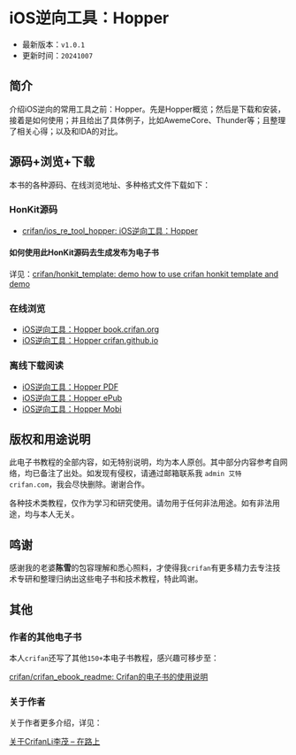 # iOS逆向工具：Hopper

* 最新版本：`v1.0.1`
* 更新时间：`20241007`

## 简介

介绍iOS逆向的常用工具之前：Hopper。先是Hopper概览；然后是下载和安装，接着是如何使用；并且给出了具体例子，比如AwemeCore、Thunder等；且整理了相关心得；以及和IDA的对比。

## 源码+浏览+下载

本书的各种源码、在线浏览地址、多种格式文件下载如下：

### HonKit源码

* [crifan/ios_re_tool_hopper: iOS逆向工具：Hopper](https://github.com/crifan/ios_re_tool_hopper)

#### 如何使用此HonKit源码去生成发布为电子书

详见：[crifan/honkit_template: demo how to use crifan honkit template and demo](https://github.com/crifan/honkit_template)

### 在线浏览

* [iOS逆向工具：Hopper book.crifan.org](https://book.crifan.org/books/ios_re_tool_hopper/website/)
* [iOS逆向工具：Hopper crifan.github.io](https://crifan.github.io/ios_re_tool_hopper/website/)

### 离线下载阅读

* [iOS逆向工具：Hopper PDF](https://book.crifan.org/books/ios_re_tool_hopper/pdf/ios_re_tool_hopper.pdf)
* [iOS逆向工具：Hopper ePub](https://book.crifan.org/books/ios_re_tool_hopper/epub/ios_re_tool_hopper.epub)
* [iOS逆向工具：Hopper Mobi](https://book.crifan.org/books/ios_re_tool_hopper/mobi/ios_re_tool_hopper.mobi)

## 版权和用途说明

此电子书教程的全部内容，如无特别说明，均为本人原创。其中部分内容参考自网络，均已备注了出处。如发现有侵权，请通过邮箱联系我 `admin 艾特 crifan.com`，我会尽快删除。谢谢合作。

各种技术类教程，仅作为学习和研究使用。请勿用于任何非法用途。如有非法用途，均与本人无关。

## 鸣谢

感谢我的老婆**陈雪**的包容理解和悉心照料，才使得我`crifan`有更多精力去专注技术专研和整理归纳出这些电子书和技术教程，特此鸣谢。

## 其他

### 作者的其他电子书

本人`crifan`还写了其他`150+`本电子书教程，感兴趣可移步至：

[crifan/crifan_ebook_readme: Crifan的电子书的使用说明](https://github.com/crifan/crifan_ebook_readme)

### 关于作者

关于作者更多介绍，详见：

[关于CrifanLi李茂 – 在路上](https://www.crifan.org/about/)
